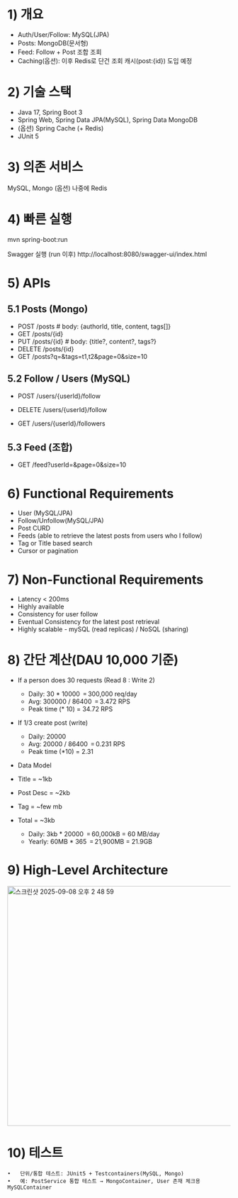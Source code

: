 # 1) 개요

- Auth/User/Follow: MySQL(JPA)
- Posts: MongoDB(문서형)
- Feed: Follow + Post 조합 조회
- Caching(옵션): 이후 Redis로 단건 조회 캐시(post:{id}) 도입 예정

# 2) 기술 스택
   - Java 17, Spring Boot 3
   - Spring Web, Spring Data JPA(MySQL), Spring Data MongoDB
   - (옵션) Spring Cache (+ Redis)
   - JUnit 5

# 3) 의존 서비스

MySQL, Mongo (옵션) 나중에 Redis

# 4) 빠른 실행

mvn spring-boot:run

Swagger 실행 (run 이후)
http://localhost:8080/swagger-ui/index.html

# 5) APIs

## 5.1 Posts (Mongo)

- POST   /posts                # body: {authorId, title, content, tags[]}
- GET    /posts/{id}
- PUT    /posts/{id}           # body: {title?, content?, tags?}
- DELETE /posts/{id}
- GET    /posts?q=&tags=t1,t2&page=0&size=10

## 5.2 Follow / Users (MySQL)

- POST /users/{userId}/follow
- DELETE /users/{userId}/follow

- GET /users/{userId}/followers

## 5.3 Feed (조합)

- GET  /feed?userId=&page=0&size=10


# 6) Functional Requirements
- User (MySQL/JPA)
- Follow/Unfollow(MySQL/JPA)
- Post CURD
- Feeds (able to retrieve the latest posts from users who I follow)
- Tag or Title based search
- Cursor or pagination

# 7) Non-Functional Requirements

  - Latency < 200ms
  - Highly available
  - Consistency for user follow
  - Eventual Consistency for the latest post retrieval
  - Highly scalable - mySQL (read replicas) / NoSQL (sharing)

# 8) 간단 계산(DAU 10,000 기준)

- If a person does 30 requests (Read 8 : Write 2)

  - Daily: 30 * 10000 ‎ = 300,000 req/day
  - Avg: 300000 / 86400 ‎ = 3.472 RPS
  - Peak time (* 10) = 34.72 RPS

- If 1/3 create post (write)
  - Daily: 20000
  - Avg: 20000 / 86400 ‎ = 0.231 RPS
  - Peak time (*10) = 2.31

- Data Model
 - Title = ~1kb
 - Post Desc =  ~2kb
 - Tag = ~few mb
 - Total = ~3kb
   - Daily: 3kb * 20000 ‎ = 60,000kB = 60 MB/day
   - Yearly: 60MB * 365 ‎ = 21,900MB = 21.9GB

# 9) High-Level Architecture

<img width="806" height="541" alt="스크린샷 2025-09-08 오후 2 48 59" src="https://github.com/user-attachments/assets/12894444-50f3-4974-8112-53007c79d592" />

# 10) 테스트
    •	단위/통합 테스트: JUnit5 + Testcontainers(MySQL, Mongo)
    •	예: PostService 통합 테스트 → MongoContainer, User 존재 체크용 MySQLContainer

